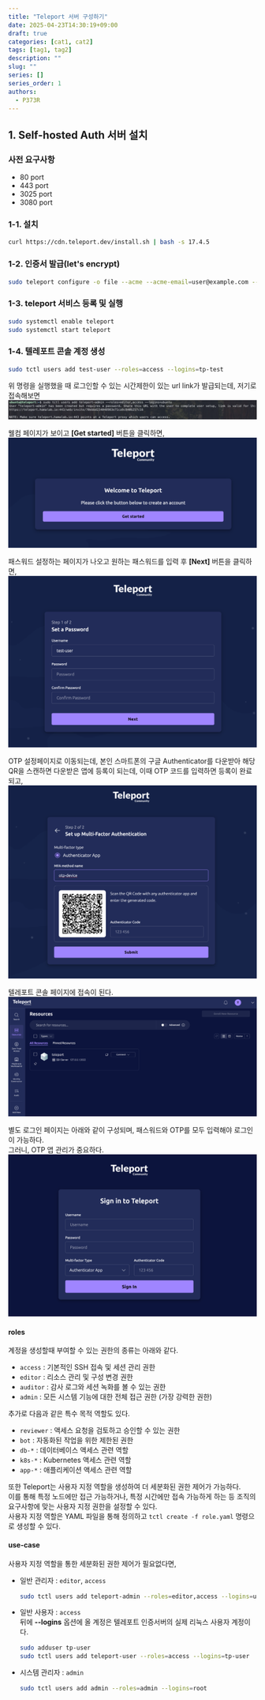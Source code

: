 ```yaml
---
title: "Teleport 서버 구성하기"
date: 2025-04-23T14:30:19+09:00
draft: true
categories: [cat1, cat2]
tags: [tag1, tag2]
description: ""
slug: ""
series: []
series_order: 1
authors:
  - P373R
---
```


## 1. Self-hosted Auth 서버 설치
### 사전 요구사항
- 80 port
- 443 port
- 3025 port
- 3080 port

### 1-1. 설치
```bash
curl https://cdn.teleport.dev/install.sh | bash -s 17.4.5
```

### 1-2. 인증서 발급(let's encrypt)
```bash
sudo teleport configure -o file --acme --acme-email=user@example.com --cluster-name=teleport.example.com
```

### 1-3. teleport 서비스 등록 및 실행
```bash
sudo systemctl enable teleport
sudo systemctl start teleport
```

### 1-4. 텔레포트 콘솔 계정 생성
```bash
sudo tctl users add test-user --roles=access --logins=tp-test
```
위 명령을 실행했을 때 로그인할 수 있는 시간제한이 있는 url link가 발급되는데, 저기로 접속해보면
![add-user](./assets/login_url.png)

웰컴 페이지가 보이고 **[Get started]** 버튼을 클릭하면,  
![welcome](./assets/welcome.png)

패스워드 설정하는 페이지가 나오고 원하는 패스워드를 입력 후 **[Next]** 버튼을 클릭하면,  
![setpswd](./assets/set-passwd.png)

OTP 설정페이지로 이동되는데, 본인 스마트폰의 구글 Authenticator를 다운받아 해당 QR을 스캔하면 다운받은 앱에 등록이 되는데, 
이때 OTP 코드를 입력하면 등록이 완료되고,  
![otp](./assets/otp.png)

텔레포트 콘솔 페이지에 접속이 된다.  
![console](./assets/console.png)

별도 로그인 페이지는 아래와 같이 구성되며, 패스워드와 OTP를 모두 입력해야 로그인이 가능하다.  
그러니, OTP 앱 관리가 중요하다.  
![login-page](./assets/login.png)

#### roles
계정을 생성할때 부여할 수 있는 권한의 종류는 아래와 같다.  
- `access` : 기본적인 SSH 접속 및 세션 관리 권한
- `editor` : 리소스 관리 및 구성 변경 권한
- `auditor` : 감사 로그와 세션 녹화를 볼 수 있는 권한
- `admin` : 모든 시스템 기능에 대한 전체 접근 권한 (가장 강력한 권한)

추가로 다음과 같은 특수 목적 역할도 있다.  

- `reviewer` : 액세스 요청을 검토하고 승인할 수 있는 권한
- `bot` : 자동화된 작업을 위한 제한된 권한
- `db-*` : 데이터베이스 액세스 관련 역할
- `k8s-*` : Kubernetes 액세스 관련 역할
- `app-*` : 애플리케이션 액세스 관련 역할

또한 Teleport는 사용자 지정 역할을 생성하여 더 세분화된 권한 제어가 가능하다.  
이를 통해 특정 노드에만 접근 가능하거나, 특정 시간에만 접속 가능하게 하는 등 조직의 요구사항에 맞는 사용자 지정 권한을 설정할 수 있다.  
사용자 지정 역할은 YAML 파일을 통해 정의하고 `tctl create -f role.yaml` 명령으로 생성할 수 있다.  

#### use-case
사용자 지정 역할을 통한 세분화된 권한 제어가 필요없다면,  
- 일반 관리자 : `editor`, `access`
  ```bash
  sudo tctl users add teleport-admin --roles=editor,access --logins=ubuntu
  ```
- 일반 사용자 : `access`  
  뒤에 **--logins** 옵션에 올 계정은 텔레포트 인증서버의 실제 리눅스 사용자 계정이다.  
  ```bash
  sudo adduser tp-user
  sudo tctl users add teleport-user --roles=access --logins=tp-user
  ```
  
- 시스템 관리자 : `admin`
  ```bash
  sudo tctl users add admin --roles=admin --logins=root
  ```
